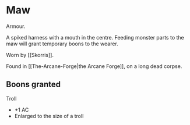 # Maw
Armour.

A spiked harness with a mouth in the centre. Feeding monster parts to the maw will grant temporary boons to the wearer.

Worn by [[Skorris]].

Found in [[The-Arcane-Forge|the Arcane Forge]], on a long dead corpse.

## Boons granted
Troll
- +1 AC
- Enlarged to the size of a troll